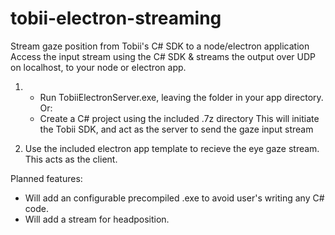  # tobii-electron-streaming
Stream gaze position from Tobii's C# SDK to a node/electron application
Access the input stream using the C# SDK & streams the output over UDP on localhost, to your node or electron app.

1.  - Run TobiiElectronServer.exe, leaving the folder in your app directory.
    Or:
    - Create a C# project using the included .7z directory
    This will initiate the Tobii SDK, and act as the server to send the gaze input stream
    
2. Use the included electron app template to recieve the eye gaze stream.
    This acts as the client.
    
Planned features:
- Will add an configurable precompiled .exe to avoid user's writing any C# code.
- Will add a stream for headposition.
